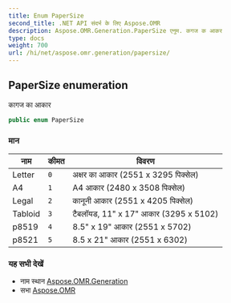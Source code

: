 ```yaml
---
title: Enum PaperSize
second_title: .NET API संदर्भ के लिए Aspose.OMR
description: Aspose.OMR.Generation.PaperSize एनुम. कगज क आकर
type: docs
weight: 700
url: /hi/net/aspose.omr.generation/papersize/
---
```

## PaperSize enumeration

कागज का आकार

```csharp
public enum PaperSize
```

### मान

| नाम | कीमत | विवरण |
| --- | --- | --- |
| Letter | `0` | अक्षर का आकार (2551 x 3295 पिक्सेल) |
| A4 | `1` | A4 आकार (2480 x 3508 पिक्सेल) |
| Legal | `2` | कानूनी आकार (2551 x 4205 पिक्सेल) |
| Tabloid | `3` | टैबलॉयड, 11" x 17" आकार (3295 x 5102) |
| p8519 | `4` | 8.5" x 19" आकार (2551 x 5702) |
| p8521 | `5` | 8.5 x 21" आकार (2551 x 6302) |

### यह सभी देखें

* नाम स्थान [Aspose.OMR.Generation](../../aspose.omr.generation/)
* सभा [Aspose.OMR](../../)



